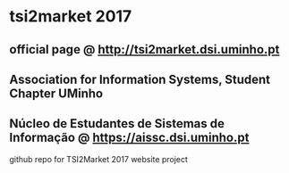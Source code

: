 # tsi2market 2017 
## official page @ http://tsi2market.dsi.uminho.pt
## Association for Information Systems, Student Chapter UMinho
## Núcleo de Estudantes de Sistemas de Informação @ https://aissc.dsi.uminho.pt

github repo for TSI2Market 2017 website project
